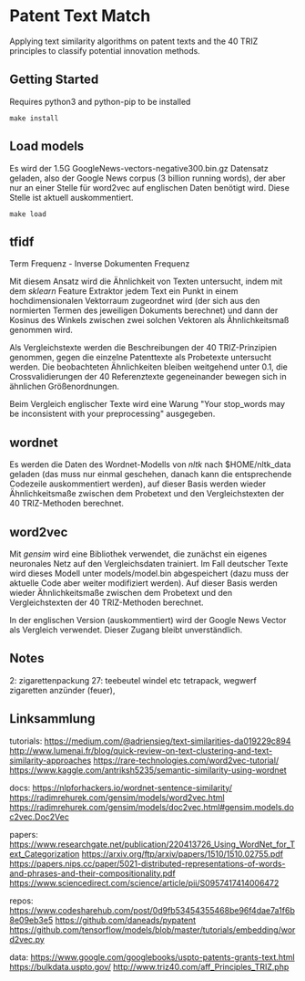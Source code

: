 # Patent Text Match

Applying text similarity algorithms on patent texts and the 40 TRIZ principles
to classify potential innovation methods.

## Getting Started

Requires python3 and python-pip to be installed

```
make install
```

## Load models

Es wird der 1.5G GoogleNews-vectors-negative300.bin.gz Datensatz geladen, also
der Google News corpus (3 billion running words), der aber nur an einer Stelle
für word2vec auf englischen Daten benötigt wird. Diese Stelle ist aktuell
auskommentiert.

```
make load
```

## tfidf

Term Frequenz - Inverse Dokumenten Frequenz

Mit diesem Ansatz wird die Ähnlichkeit von Texten untersucht, indem mit dem
*sklearn* Feature Extraktor jedem Text ein Punkt in einem hochdimensionalen
Vektorraum zugeordnet wird (der sich aus den normierten Termen des jeweiligen
Dokuments berechnet) und dann der Kosinus des Winkels zwischen zwei solchen
Vektoren als Ähnlichkeitsmaß genommen wird.

Als Vergleichstexte werden die Beschreibungen der 40 TRIZ-Prinzipien genommen,
gegen die einzelne Patenttexte als Probetexte untersucht werden.  Die
beobachteten Ähnlichkeiten bleiben weitgehend unter 0.1, die
Crossvalidierungen der 40 Referenztexte gegeneinander bewegen sich in
ähnlichen Größenordnungen.

Beim Vergleich englischer Texte wird eine Warung "Your stop_words may be
inconsistent with your preprocessing" ausgegeben.

## wordnet

Es werden die Daten des Wordnet-Modells von *nltk* nach $HOME/nltk_data
geladen (das muss nur einmal geschehen, danach kann die entsprechende
Codezeile auskommentiert werden), auf dieser Basis werden wieder
Ähnlichkeitsmaße zwischen dem Probetext und den Vergleichstexten der 40
TRIZ-Methoden berechnet.

## word2vec

Mit *gensim* wird eine Bibliothek verwendet, die zunächst ein eigenes
neuronales Netz auf den Vergleichsdaten trainiert.  Im Fall deutscher Texte
wird dieses Modell unter models/model.bin abgespeichert (dazu muss der
aktuelle Code aber weiter modifiziert werden).  Auf dieser Basis werden wieder
Ähnlichkeitsmaße zwischen dem Probetext und den Vergleichstexten der 40
TRIZ-Methoden berechnet.

In der englischen Version (auskommentiert) wird der Google News Vector als
Vergleich verwendet.  Dieser Zugang bleibt unverständlich.

## Notes

2: zigarettenpackung
27: teebeutel windel etc tetrapack, wegwerf zigaretten anzünder (feuer), 

## Linksammlung

tutorials:
https://medium.com/@adriensieg/text-similarities-da019229c894
http://www.lumenai.fr/blog/quick-review-on-text-clustering-and-text-similarity-approaches
https://rare-technologies.com/word2vec-tutorial/
https://www.kaggle.com/antriksh5235/semantic-similarity-using-wordnet

docs:
https://nlpforhackers.io/wordnet-sentence-similarity/
https://radimrehurek.com/gensim/models/word2vec.html
https://radimrehurek.com/gensim/models/doc2vec.html#gensim.models.doc2vec.Doc2Vec

papers:
https://www.researchgate.net/publication/220413726_Using_WordNet_for_Text_Categorization
https://arxiv.org/ftp/arxiv/papers/1510/1510.02755.pdf
https://papers.nips.cc/paper/5021-distributed-representations-of-words-and-phrases-and-their-compositionality.pdf
https://www.sciencedirect.com/science/article/pii/S0957417414006472

repos:
https://www.codesharehub.com/post/0d9fb53454355468be96f4dae7a1f6b8e09eb3e5
https://github.com/daneads/pypatent
https://github.com/tensorflow/models/blob/master/tutorials/embedding/word2vec.py

data:
https://www.google.com/googlebooks/uspto-patents-grants-text.html
https://bulkdata.uspto.gov/
http://www.triz40.com/aff_Principles_TRIZ.php
